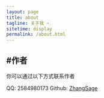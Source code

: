 ```yaml
---
layout: page
title: about
tagline: 关于我 ~
sitetime: display
permalink: /about.html
---
```


## #作者

你可以通过以下方式联系作者

QQ: 2584980173
Github: [ZhangSage](https://github.com/ZhangSage)

